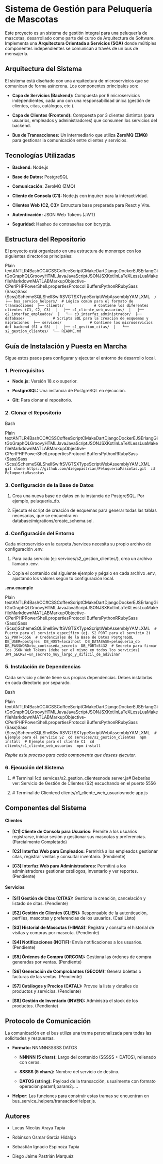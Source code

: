 Sistema de Gestión para Peluquería de Mascotas
==============================================

Este proyecto es un sistema de gestión integral para una peluquería de mascotas, desarrollado como parte del curso de Arquitectura de Software. Implementa una **Arquitectura Orientada a Servicios (SOA)** donde múltiples componentes independientes se comunican a través de un bus de mensajería.

Arquitectura del Sistema
------------------------

El sistema está diseñado con una arquitectura de microservicios que se comunican de forma asíncrona. Los componentes principales son:

*   **Capa de Servicios (Backend):** Compuesta por 8 microservicios independientes, cada uno con una responsabilidad única (gestión de clientes, citas, catálogos, etc.).
    
*   **Capa de Clientes (Frontend):** Compuesta por 3 clientes distintos (para usuarios, empleados y administradores) que consumen los servicios del backend.
    
*   **Bus de Transacciones:** Un intermediario que utiliza **ZeroMQ (ZMQ)** para gestionar la comunicación entre clientes y servicios.
    

Tecnologías Utilizadas
----------------------

*   **Backend:** Node.js
    
*   **Base de Datos:** PostgreSQL
    
*   **Comunicación:** ZeroMQ (ZMQ)
    
*   **Cliente de Consola (C1):** Node.js con inquirer para la interactividad.
    
*   **Clientes Web (C2, C3):** Estructura base preparada para React y Vite.
    
*   **Autenticación:** JSON Web Tokens (JWT)
    
*   **Seguridad:** Hasheo de contraseñas con bcryptjs.
    

Estructura del Repositorio
--------------------------

El proyecto está organizado en una estructura de monorepo con los siguientes directorios principales:

Plain textANTLR4BashCC#CSSCoffeeScriptCMakeDartDjangoDockerEJSErlangGitGoGraphQLGroovyHTMLJavaJavaScriptJSONJSXKotlinLaTeXLessLuaMakefileMarkdownMATLABMarkupObjective-CPerlPHPPowerShell.propertiesProtocol BuffersPythonRRubySass (Sass)Sass (Scss)SchemeSQLShellSwiftSVGTSXTypeScriptWebAssemblyYAMLXML`   /  ├── bus_service_helpers/  # Lógica común para el formato de transacciones  ├── clients/              # Contiene los diferentes clientes (C1, C2, C3)  │   ├── c1_cliente_web_usuarios/  │   ├── c2_interfaz_empleados/  │   └── c3_interfaz_administrador/  ├── database/             # Scripts SQL para la creación de esquemas y migraciones  ├── services/             # Contiene los microservicios del backend (S1 a S8)  │   ├── s1_gestion_citas/  │   └── s2_gestion_clientes/  └── README.md   `

Guía de Instalación y Puesta en Marcha
--------------------------------------

Sigue estos pasos para configurar y ejecutar el entorno de desarrollo local.

### 1\. Prerrequisitos

*   **Node.js:** Versión 18.x o superior.
    
*   **PostgreSQL:** Una instancia de PostgreSQL en ejecución.
    
*   **Git:** Para clonar el repositorio.
    

### 2\. Clonar el Repositorio

Bash

Plain textANTLR4BashCC#CSSCoffeeScriptCMakeDartDjangoDockerEJSErlangGitGoGraphQLGroovyHTMLJavaJavaScriptJSONJSXKotlinLaTeXLessLuaMakefileMarkdownMATLABMarkupObjective-CPerlPHPPowerShell.propertiesProtocol BuffersPythonRRubySass (Sass)Sass (Scss)SchemeSQLShellSwiftSVGTSXTypeScriptWebAssemblyYAMLXML`   git clone https://github.com/diegopastrian/PeluqueriaMascotas.git  cd PeluqueriaMascotas   `

### 3\. Configuración de la Base de Datos

1.  Crea una nueva base de datos en tu instancia de PostgreSQL. Por ejemplo, peluqueria\_db.
    
2.  Ejecuta el script de creación de esquemas para generar todas las tablas necesarias, que se encuentra en database/migrations/create\_schema.sql.
    

### 4\. Configuración del Entorno

Cada microservicio en la carpeta /services necesita su propio archivo de configuración .env.

1.  Para cada servicio (ej: services/s2\_gestion\_clientes/), crea un archivo llamado .env.
    
2.  Copia el contenido del siguiente ejemplo y pégalo en cada archivo .env, ajustando los valores según tu configuración local.
    

**.env.example**

Plain textANTLR4BashCC#CSSCoffeeScriptCMakeDartDjangoDockerEJSErlangGitGoGraphQLGroovyHTMLJavaJavaScriptJSONJSXKotlinLaTeXLessLuaMakefileMarkdownMATLABMarkupObjective-CPerlPHPPowerShell.propertiesProtocol BuffersPythonRRubySass (Sass)Sass (Scss)SchemeSQLShellSwiftSVGTSXTypeScriptWebAssemblyYAMLXML`   # Puerto para el servicio específico (ej. S2_PORT para el servicio 2)  S2_PORT=5556  # Credenciales de la Base de Datos PostgreSQL  DB_USER=postgres  DB_HOST=localhost  DB_DATABASE=peluqueria_db  DB_PASSWORD=tu_contraseña_secreta  DB_PORT=5432  # Secreto para firmar los JSON Web Tokens (debe ser el mismo en todos los servicios)  JWT_SECRET=un_secreto_muy_largo_y_dificil_de_adivinar   `

### 5\. Instalación de Dependencias

Cada servicio y cliente tiene sus propias dependencias. Debes instalarlas en cada directorio por separado.

Bash

Plain textANTLR4BashCC#CSSCoffeeScriptCMakeDartDjangoDockerEJSErlangGitGoGraphQLGroovyHTMLJavaJavaScriptJSONJSXKotlinLaTeXLessLuaMakefileMarkdownMATLABMarkupObjective-CPerlPHPPowerShell.propertiesProtocol BuffersPythonRRubySass (Sass)Sass (Scss)SchemeSQLShellSwiftSVGTSXTypeScriptWebAssemblyYAMLXML`   # Ejemplo para el servicio S2  cd services/s2_gestion_clientes  npm install  # Ejemplo para el cliente C1  cd clients/c1_cliente_web_usuarios  npm install   `

_Repite este proceso para cada componente que desees ejecutar._

### 6\. Ejecución del Sistema

1.  \# Terminal 1cd services/s2\_gestion\_clientesnode server.js# Deberías ver: Servicio de Gestión de Clientes (S2) escuchando en el puerto 5556
    
2.  \# Terminal de Clientecd clients/c1\_cliente\_web\_usuariosnode app.js
    

Componentes del Sistema
-----------------------

#### Clientes

*   **\[C1\] Cliente de Consola para Usuarios:** Permite a los usuarios registrarse, iniciar sesión y gestionar sus mascotas y preferencias. (Parcialmente Completado)
    
*   **\[C2\] Interfaz Web para Empleados:** Permitirá a los empleados gestionar citas, registrar ventas y consultar inventario. (Pendiente)
    
*   **\[C3\] Interfaz Web para Administradores:** Permitirá a los administradores gestionar catálogos, inventario y ver reportes. (Pendiente)
    

#### Servicios

*   **\[S1\] Gestión de Citas (CITAS):** Gestiona la creación, cancelación y listado de citas. (Pendiente)
    
*   **\[S2\] Gestión de Clientes (CLIEN):** Responsable de la autenticación, perfiles, mascotas y preferencias de los usuarios. (Casi Listo)
    
*   **\[S3\] Historial de Mascotas (HIMAS):** Registra y consulta el historial de visitas y compras por mascota. (Pendiente)
    
*   **\[S4\] Notificaciones (NOTIF):** Envía notificaciones a los usuarios. (Pendiente)
    
*   **\[S5\] Órdenes de Compra (ORCOM):** Gestiona las órdenes de compra generadas por ventas. (Pendiente)
    
*   **\[S6\] Generación de Comprobantes (GECOM):** Genera boletas o facturas de las ventas. (Pendiente)
    
*   **\[S7\] Catálogos y Precios (CATAL):** Provee la lista y detalles de productos y servicios. (Pendiente)
    
*   **\[S8\] Gestión de Inventario (INVEN):** Administra el stock de los productos. (Pendiente)
    

Protocolo de Comunicación
-------------------------

La comunicación en el bus utiliza una trama personalizada para todas las solicitudes y respuestas.

*   **Formato:** NNNNNSSSSS DATOS
    
    *   **NNNNN (5 chars):** Largo del contenido (SSSSS + DATOS), rellenado con ceros.
        
    *   **SSSSS (5 chars):** Nombre del servicio de destino.
        
    *   **DATOS (string):** Payload de la transacción, usualmente con formato operacion;param1;param2;....
        
*   **Helper:** Las funciones para construir estas tramas se encuentran en bus\_service\_helpers/transactionHelper.js.
    

Autores
-------

*   Lucas Nicolás Araya Tapia
    
*   Robinson Osmar Garcia Hidalgo
    
*   Sebastián Ignacio Espinoza Tapia
    
*   Diego Jaime Pastrián Marquéz
